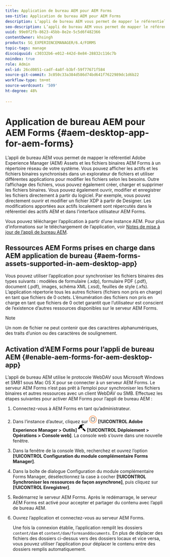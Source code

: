 ```yaml
---
title: Application de bureau AEM pour AEM Forms
seo-title: Application de bureau AEM pour AEM Forms
description: L’appli de bureau AEM vous permet de mapper le référentiel Adobe Experience Manager (AEM) Assets et les fichiers binaires AEM Forms à un répertoire réseau de votre système. En savoir plus sur les ressources prises en charge dans l’appli de bureau AEM et sur l’activation d’AEM Forms pour l’appli de bureau AEM.
seo-description: L’appli de bureau AEM vous permet de mapper le référentiel Adobe Experience Manager (AEM) Assets et les fichiers binaires AEM Forms à un répertoire réseau de votre système. En savoir plus sur les ressources prises en charge dans l’appli de bureau AEM et sur l’activation d’AEM Forms pour l’appli de bureau AEM.
uuid: 99e0f2fb-8623-45bb-8e2e-5c5d6f482366
contentOwner: khsingh
products: SG_EXPERIENCEMANAGER/6.4/FORMS
topic-tags: manage
discoiquuid: c30332b6-e012-442d-8e84-28832c116c7b
noindex: true
role: Admin
exl-id: 26cd0851-cadf-4a8f-b3bf-59f77671f584
source-git-commit: 3c050c33a384d586d74bd641f7622989dc1d6b22
workflow-type: tm+mt
source-wordcount: '509'
ht-degree: 48%

---
```


# Application de bureau AEM pour AEM Forms {#aem-desktop-app-for-aem-forms}

L’appli de bureau AEM vous permet de mapper le référentiel Adobe Experience Manager (AEM) Assets et les fichiers binaires AEM Forms à un répertoire réseau de votre système. Vous pouvez afficher les actifs et les fichiers binaires synchronisés dans un explorateur de fichiers et utiliser différentes applications pour modifier les fichiers selon les besoins. Outre l’affichage des fichiers, vous pouvez également créer, charger et supprimer les fichiers binaires. Vous pouvez également ouvrir, modifier et enregistrer les fichiers directement à partir du logiciel. Par exemple, vous pouvez directement ouvrir et modifier un fichier XDP à partir de Designer. Les modifications apportées aux actifs localement sont répercutés dans le référentiel des actifs AEM et dans l’interface utilisateur AEM Forms.

Vous pouvez télécharger l’application à partir d’une instance AEM. Pour plus d’informations sur le téléchargement de l’application, voir [Notes de mise à jour de l’appli de bureau AEM](https://helpx.adobe.com/experience-manager/desktop-app/release-notes.html).

## Ressources AEM Forms prises en charge dans AEM application de bureau {#aem-forms-assets-supported-in-aem-desktop-app}

Vous pouvez utiliser l’application pour synchroniser les fichiers binaires des types suivants : modèles de formulaire (.xdp), formulaire PDF (.pdf), document (.pdf), images, schéma XML (.xsd), feuilles de style (.xfs). L’application répertorie tous les autres fichiers (fichiers non pris en charge) en tant que fichiers de 0 octets. L’énumération des fichiers non pris en charge en tant que fichiers de 0 octet garantit que l’utilisateur est conscient de l’existence d’autres ressources disponibles sur le serveur AEM Forms.

>[!NOTE]
>
>Un nom de fichier ne peut contenir que des caractères alphanumériques, des traits d’union ou des caractères de soulignement.

## Activation d’AEM Forms pour l’appli de bureau AEM {#enable-aem-forms-for-aem-desktop-app}

L’appli de bureau AEM utilise le protocole WebDAV sous Microsoft Windows et SMB1 sous Mac OS X pour se connecter à un serveur AEM Forms. Le serveur AEM Forms n’est pas prêt à l’emploi pour synchroniser les fichiers binaires et autres ressources avec un client WebDAV ou SMB. Effectuez les étapes suivantes pour activer AEM Forms pour l’appli de bureau AEM :

1. Connectez-vous à AEM Forms en tant qu’administrateur.
1. Dans l’instance d’auteur, cliquez sur ![adobeexperiencemanager](assets/adobeexperiencemanager.png) **[!UICONTROL Adobe Experience Manager > Outils]** ![marteau](assets/hammer.png) **[!UICONTROL Déploiement > Opérations > Console web]**. La console web s’ouvre dans une nouvelle fenêtre.
1. Dans la fenêtre de la console Web, recherchez et ouvrez l’option **[!UICONTROL Configuration du module complémentaire Forms Manager]**.
1. Dans la boîte de dialogue Configuration du module complémentaire Forms Manager, désélectionnez la case à cocher **[!UICONTROL Synchroniser les ressources de façon asynchrone]**, puis cliquez sur **[!UICONTROL Enregistrer]**.
1. Redémarrez le serveur AEM Forms. Après le redémarrage, le serveur AEM Forms est activé pour accepter et partager du contenu avec l’appli de bureau AEM.
1. Ouvrez l’application et connectez-vous au serveur AEM Forms.

   Une fois la connexion établie, l’application remplit les dossiers `content/dam` et `content/dam/formsanddocuments`. En plus de déplacer des fichiers des dossiers ci-dessus vers des dossiers locaux et vice versa, vous pouvez utiliser l’application pour déplacer le contenu entre des dossiers remplis automatiquement.
